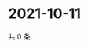 # 2021-10-11

共 0 条

<!-- BEGIN WEIBO -->
<!-- 最后更新时间 Mon Oct 11 2021 22:00:36 GMT+0800 (China Standard Time) -->

<!-- END WEIBO -->
